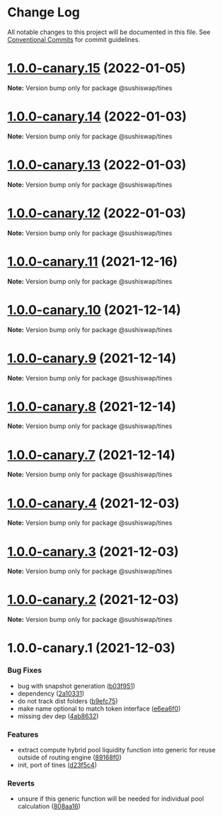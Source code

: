 # Change Log

All notable changes to this project will be documented in this file.
See [Conventional Commits](https://conventionalcommits.org) for commit guidelines.

# [1.0.0-canary.15](https://github.com/sushiswap/sdk/compare/@sushiswap/tines@1.0.0-canary.14...@sushiswap/tines@1.0.0-canary.15) (2022-01-05)

**Note:** Version bump only for package @sushiswap/tines





# [1.0.0-canary.14](https://github.com/sushiswap/sdk/compare/@sushiswap/tines@1.0.0-canary.13...@sushiswap/tines@1.0.0-canary.14) (2022-01-03)

**Note:** Version bump only for package @sushiswap/tines





# [1.0.0-canary.13](https://github.com/sushiswap/sdk/compare/@sushiswap/tines@1.0.0-canary.12...@sushiswap/tines@1.0.0-canary.13) (2022-01-03)

**Note:** Version bump only for package @sushiswap/tines





# [1.0.0-canary.12](https://github.com/sushiswap/sdk/compare/@sushiswap/tines@1.0.0-canary.11...@sushiswap/tines@1.0.0-canary.12) (2022-01-03)

**Note:** Version bump only for package @sushiswap/tines





# [1.0.0-canary.11](https://github.com/sushiswap/sdk/compare/@sushiswap/tines@1.0.0-canary.10...@sushiswap/tines@1.0.0-canary.11) (2021-12-16)

**Note:** Version bump only for package @sushiswap/tines





# [1.0.0-canary.10](https://github.com/sushiswap/sdk/compare/@sushiswap/tines@1.0.0-canary.9...@sushiswap/tines@1.0.0-canary.10) (2021-12-14)

**Note:** Version bump only for package @sushiswap/tines





# [1.0.0-canary.9](https://github.com/sushiswap/sdk/compare/@sushiswap/tines@1.0.0-canary.8...@sushiswap/tines@1.0.0-canary.9) (2021-12-14)

**Note:** Version bump only for package @sushiswap/tines





# [1.0.0-canary.8](https://github.com/sushiswap/sdk/compare/@sushiswap/tines@1.0.0-canary.7...@sushiswap/tines@1.0.0-canary.8) (2021-12-14)

**Note:** Version bump only for package @sushiswap/tines





# [1.0.0-canary.7](https://github.com/sushiswap/sdk/compare/@sushiswap/tines@1.0.0-canary.6...@sushiswap/tines@1.0.0-canary.7) (2021-12-14)

**Note:** Version bump only for package @sushiswap/tines





# [1.0.0-canary.4](https://github.com/sushiswap/sdk/compare/@sushiswap/tines@1.0.0-canary.1...@sushiswap/tines@1.0.0-canary.4) (2021-12-03)

**Note:** Version bump only for package @sushiswap/tines





# [1.0.0-canary.3](https://github.com/sushiswap/sdk/compare/@sushiswap/tines@1.0.0-canary.1...@sushiswap/tines@1.0.0-canary.3) (2021-12-03)

**Note:** Version bump only for package @sushiswap/tines





# [1.0.0-canary.2](https://github.com/sushiswap/sdk/compare/@sushiswap/tines@1.0.0-canary.1...@sushiswap/tines@1.0.0-canary.2) (2021-12-03)

**Note:** Version bump only for package @sushiswap/tines





# 1.0.0-canary.1 (2021-12-03)


### Bug Fixes

* bug with snapshot generation ([b03f951](https://github.com/sushiswap/sdk/commit/b03f951e1d2f7b2fcde1eee3042cb5f840f697fd))
* dependency ([2a10331](https://github.com/sushiswap/sdk/commit/2a1033147f74bf9c3e87dd6cc67453da7810066e))
* do not track dist folders ([b9efc75](https://github.com/sushiswap/sdk/commit/b9efc758cccd871b070a298f346d4a926c13ac7f))
* make name optional to match token interface ([e6ea6f0](https://github.com/sushiswap/sdk/commit/e6ea6f040061e665e1b0db7bf332e133b3a8b534))
* missing dev dep ([4ab8632](https://github.com/sushiswap/sdk/commit/4ab8632a4b76eb0ca9f53cb1e6ef593e9d33196f))


### Features

* extract compute hybrid pool liquidity function into generic for reuse outside of routing engine ([89168f0](https://github.com/sushiswap/sdk/commit/89168f0ad1bc5c88a8dc7e5c75f952a876fd6bb8))
* init, port of tines ([d23f5c4](https://github.com/sushiswap/sdk/commit/d23f5c4ecc4c890e237fb142ed183c2ff8ca2799))


### Reverts

* unsure if this generic function will be needed for individual pool calculation ([808aa16](https://github.com/sushiswap/sdk/commit/808aa165e5bf1eba7e1b15f4915268f8e6b45063))
